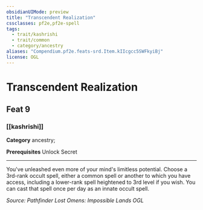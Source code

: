 ```yaml
---
obsidianUIMode: preview
title: "Transcendent Realization"
cssclasses: pf2e,pf2e-spell
tags:
  - trait/kashrishi
  - trait/common
  - category/ancestry
aliases: "Compendium.pf2e.feats-srd.Item.kIIcgcc5SWFkyiBj"
license: OGL
---
```

# Transcendent Realization
## Feat 9
### [[kashrishi]]

**Category** ancestry; 



**Prerequisites** Unlock Secret
* * *
You've unleashed even more of your mind's limitless potential. Choose a 3rd-rank occult spell, either a common spell or another to which you have access, including a lower-rank spell heightened to 3rd level if you wish. You can cast that spell once per day as an innate occult spell.

*Source: Pathfinder Lost Omens: Impossible Lands*
*OGL*